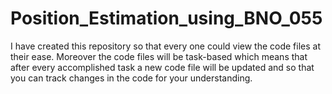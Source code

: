 # Position_Estimation_using_BNO_055

I have created this repository so that every one could view the code files at their ease.
Moreover the code files will be task-based which means that after every accomplished task a new code file will be updated and so that you can track changes in the code for your understanding. 
